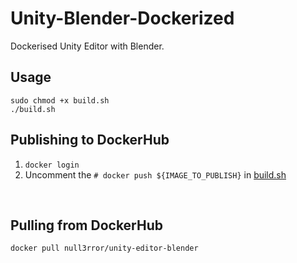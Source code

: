 # Unity-Blender-Dockerized
Dockerised Unity Editor with Blender. 

## Usage
```
sudo chmod +x build.sh
./build.sh
```
## Publishing to DockerHub
1. `docker login`
2. Uncomment the `# docker push ${IMAGE_TO_PUBLISH}` in [build.sh](https://github.com/Null3rror/Unity-Blender-Dockerized/blob/master/build.sh)
<br>

## Pulling from DockerHub
```
docker pull null3rror/unity-editor-blender
```
